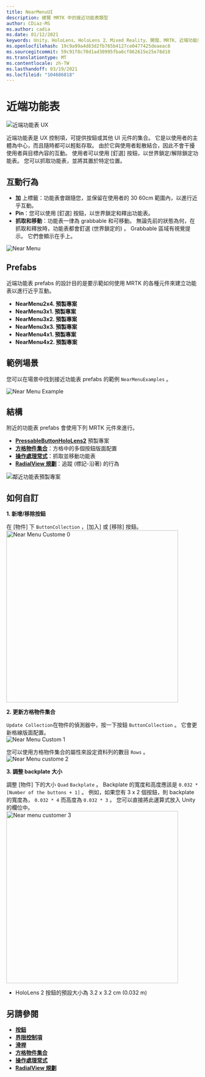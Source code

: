 ```yaml
---
title: NearMenuUI
description: 總覽 MRTK 中的接近功能表類型
author: CDiaz-MS
ms.author: cadia
ms.date: 01/12/2021
keywords: Unity、HoloLens、HoloLens 2、Mixed Reality、開發、MRTK、近端功能表、
ms.openlocfilehash: 19c9a99a4d83d2fb765b4127ce0477425deaeac8
ms.sourcegitcommit: 59c91f8c70d1ad30995fba6cf862615e25e78d10
ms.translationtype: MT
ms.contentlocale: zh-TW
ms.lasthandoff: 03/19/2021
ms.locfileid: "104686818"
---
```

# <a name="near-menu"></a>近端功能表

![近端功能表 UX](../images/near-menu/MRTK_UX_NearMenu.png)

近端功能表是 UX 控制項，可提供按鈕或其他 UI 元件的集合。 它是以使用者的主體為中心，而且隨時都可以輕鬆存取。 由於它與使用者鬆散結合，因此不會干擾使用者與目標內容的互動。 使用者可以使用 [釘選] 按鈕，以世界鎖定/解除鎖定功能表。 您可以抓取功能表，並將其置於特定位置。

## <a name="interaction-behavior"></a>互動行為

- **加** 上標籤：功能表會跟隨您，並保留在使用者的 30 60cm 範圍內，以進行近乎互動。
- **Pin**：您可以使用 [釘選] 按鈕，以世界鎖定和釋出功能表。
- **抓取和移動**：功能表一律為 grabbable 和可移動。 無論先前的狀態為何，在抓取和釋放時，功能表都會釘選 (世界鎖定的) 。 Grabbable 區域有視覺提示。 它們會顯示在手上。

<img src="../images/near-menu/MRTK_UX_NearMenu_Grab.png" alt="Near Menu">

## <a name="prefabs"></a>Prefabs

近端功能表 prefabs 的設計目的是要示範如何使用 MRTK 的各種元件來建立功能表以進行近乎互動。

- **NearMenu2x4. 預製專案**
- **NearMenu3x1. 預製專案**
- **NearMenu3x2. 預製專案**
- **NearMenu3x3. 預製專案**
- **NearMenu4x1. 預製專案**
- **NearMenu4x2. 預製專案**

## <a name="example-scene"></a>範例場景

您可以在場景中找到接近功能表 prefabs 的範例 `NearMenuExamples` 。

<img src="../images/near-menu/MRTK_UX_NearMenu_Examples.png" alt="Near Menu Example">

## <a name="structure"></a>結構

附近的功能表 prefabs 會使用下列 MRTK 元件來進行。

- [**PressableButtonHoloLens2**](Button.md) 預製專案
- [**方格物件集合**](ObjectCollection.md)：方格中的多個按鈕版面配置
- [**操作處理常式**](ManipulationHandler.md)：抓取並移動功能表
- [**RadialView 規劃**](solvers/Solver.md)：追蹤 (標記-沿著) 的行為

![鄰近功能表預製專案](../images/near-menu/MRTK_UX_NearMenu_Structure.png)

## <a name="how-to-customize"></a>如何自訂

**1. 新增/移除按鈕**

在 [物件] 下 `ButtonCollection` ，[加入] 或 [移除] 按鈕。  
<img src="../images/near-menu/MRTK_UX_NearMenu_Custom0.png" width="450" alt="Near Menu Custome 0">

**2. 更新方格物件集合**

`Update Collection`在物件的偵測器中，按一下按鈕 `ButtonCollection` 。 它會更新格線版面配置。  
<img src="../images/near-menu/MRTK_UX_NearMenu_Custom1.png" alt="Near Menu Custom 1">

您可以使用方格物件集合的屬性來設定資料列的數目 `Rows` 。  
<img src="../images/near-menu/MRTK_UX_NearMenu_Custom2.png" alt="Near Menu custome 2">

**3. 調整 backplate 大小**

調整 [物件] 下的大小 `Quad` `Backplate` 。 Backplate 的寬度和高度應該是 `0.032 * [Number of the buttons + 1]` 。 例如，如果您有 3 x 2 個按鈕，則 backplate 的寬度為， `0.032 * 4` 而高度為 `0.032 * 3` 。 您可以直接將此運算式放入 Unity 的欄位中。  
<img src="../images/near-menu/MRTK_UX_NearMenu_Custom3.png" width="450" alt="Near menu customer 3">

- HoloLens 2 按鈕的預設大小為 3.2 x 3.2 cm (0.032 m) 

## <a name="see-also"></a>另請參閱

- [**按鈕**](Button.md)
- [**界限控制項**](BoundsControl.md)
- [**滑桿**](Sliders.md)
- [**方格物件集合**](ObjectCollection.md)
- [**操作處理常式**](ManipulationHandler.md)
- [**RadialView 規劃**](solvers/Solver.md)
